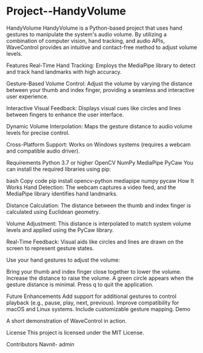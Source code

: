 # Project--HandyVolume
HandyVolume
HandyVolume is a Python-based project that uses hand gestures to manipulate the system's audio volume. By utilizing a combination of computer vision, hand tracking, and audio APIs, WaveControl provides an intuitive and contact-free method to adjust volume levels.

Features
Real-Time Hand Tracking:
Employs the MediaPipe library to detect and track hand landmarks with high accuracy.

Gesture-Based Volume Control:
Adjust the volume by varying the distance between your thumb and index finger, providing a seamless and interactive user experience.

Interactive Visual Feedback:
Displays visual cues like circles and lines between fingers to enhance the user interface.

Dynamic Volume Interpolation:
Maps the gesture distance to audio volume levels for precise control.

Cross-Platform Support:
Works on Windows systems (requires a webcam and compatible audio driver).

Requirements
Python 3.7 or higher
OpenCV
NumPy
MediaPipe
PyCaw
You can install the required libraries using pip:

bash
Copy code
pip install opencv-python mediapipe numpy pycaw
How It Works
Hand Detection:
The webcam captures a video feed, and the MediaPipe library identifies hand landmarks.

Distance Calculation:
The distance between the thumb and index finger is calculated using Euclidean geometry.

Volume Adjustment:
This distance is interpolated to match system volume levels and applied using the PyCaw library.

Real-Time Feedback:
Visual aids like circles and lines are drawn on the screen to represent gesture states.

Use your hand gestures to adjust the volume:

Bring your thumb and index finger close together to lower the volume.
Increase the distance to raise the volume.
A green circle appears when the gesture distance is minimal.
Press q to quit the application.

Future Enhancements
Add support for additional gestures to control playback (e.g., pause, play, next, previous).
Improve compatibility for macOS and Linux systems.
Include customizable gesture mapping.
Demo

A short demonstration of WaveControl in action.

License
This project is licensed under the MIT License.

Contributors
Navnit- admin
